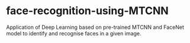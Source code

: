 # face-recognition-using-MTCNN

Application of Deep Learning based on pre-trained MTCNN and FaceNet model to identify and recognise faces in a given image.
